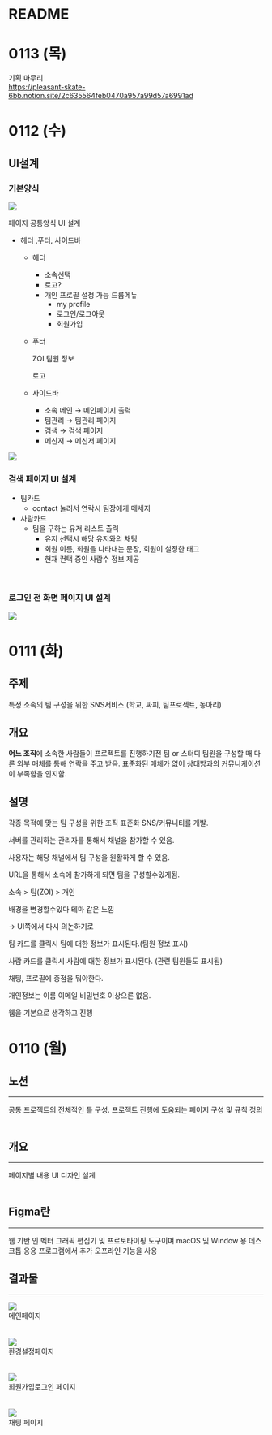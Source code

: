 # README

# 0113 (목)


기획 마무리 <br>
https://pleasant-skate-6bb.notion.site/2c635564feb0470a957a99d57a6991ad


# 0112 (수)

## UI설계

### 기본양식

<img src="../UI_design/recentDesign/baseDesign.png">

페이지 공통양식 UI 설계 <br>
- 헤더 ,푸터, 사이드바
    - 헤더
        - 소속선택
        - 로고?
        - 개인 프로필 설정 가능 드롭메뉴
            - my profile
            - 로그인/로그아웃
            - 회원가입
    - 푸터

        ZOI 팀원 정보
        
        로고
        
    - 사이드바
        - 소속 메인 → 메인페이지 출력
        - 팀관리 → 팀관리 페이지
        - 검색 → 검색 페이지
        - 메신저 → 메신저 페이지


<img src="../UI_design/recentDesign/Search.png">

### 검색 페이지 UI 설계<br>

- 팀카드
    - contact 눌러서 연락시 팀장에게 메세지
- 사람카드
    - 팀을 구하는 유저 리스트 출력
        - 유저 선택시 해당 유저와의 채팅
        - 회원 이름, 회원을 나타내는 문장, 회원이 설정한 태그
        - 현재 컨택 중인 사람수 정보 제공

<br>

### 로그인 전 화면 페이지 UI 설계<br>

<img src="../UI_design/recentDesign/beforeLogin.png">



# 0111 (화)


## 주제

특정 소속의 팀 구성을 위한 SNS서비스 (학교, 싸피, 팀프로젝트, 동아리)

## 개요

**어느 조직**에 소속한 사람들이 프로젝트를 진행하기전 팀 or 스터디 팀원을 구성할 때 다른 외부 매체를 통해 연락을 주고 받음. 표준화된 매체가 없어 상대방과의 커뮤니케이션이 부족함을 인지함.


## 설명

각종 목적에 맞는 팀 구성을 위한 조직 표준화 SNS/커뮤니티를 개발. 

서버를 관리하는 관리자를 통해서 채널을 참가할 수 있음.

사용자는 해당 채널에서 팀 구성을 원활하게 할 수 있음.

URL을 통해서 소속에 참가하게 되면 팀을 구성할수있게됨.

소속 > 팀(ZOI) > 개인

배경을 변경할수있다 테마 같은 느낌

→ UI쪽에서 다시 의논하기로

팀 카드를 클릭시 팀에 대한 정보가 표시된다.(팀원 정보 표시)

사람 카드를 클릭시 사람에 대한 정보가 표시된다. (관련 팀원들도 표시됨)

채팅, 프로필에 중점을 둬야한다.

개인정보는 이름 이메일 비밀번호 이상으론 없음.

웹을 기본으로 생각하고 진행


# 0110 (월)


## 노션
<hr>
공통 프로젝트의 전체적인 틀 구성. 프로젝트 진행에 도움되는 페이지 구성 및 규칙 정의

<br>
<br>


## 개요
<hr>
페이지별 내용 UI 디자인 설계
<br><br>

## Figma란
<hr>
웹 기반 인 벡터 그래픽 편집기 및 프로토타이핑 도구이며 macOS 및 Window 용 데스크톱 응용 프로그램에서 추가 오프라인 기능을 사용

<br>


## 결과물
<hr>
 
<img src="../UI_design/Main.png" width="">
<br>메인페이지<br><br><br>
<img src="../UI_design/Setting.png" width="">
<br>환경설정페이지<br><br><br>
<img src="../UI_design/signup_login.png" width="">
<br>회원가입로그인 페이지<br><br><br>
<img src="../UI_design/Messanger_chat.png" width="">
<br>채팅 페이지<br><br><br>


